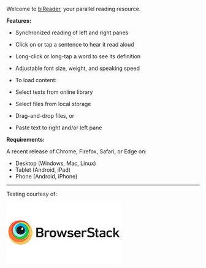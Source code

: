Welcome to [biReader](http://bireader.com), your parallel reading resource.  
  
**Features:**

*   Synchronized reading of left and right panes
*   Click on or tap a sentence to hear it read aloud
*   Long-click or long-tap a word to see its definition
*   Adjustable font size, weight, and speaking speed
*   To load content:

*   Select texts from online library
*   Select files from local storage
*   Drag-and-drop files, or
*   Paste text to right and/or left pane

**Requirements:**  

A recent release of Chrome, Firefox, Safari, or Edge on:

*   Desktop (Windows, Mac, Linux)
*   Tablet (Android, iPad)
*   Phone (Android, iPhone)
---
Testing courtesy of:

[![BrowserStack](https://github.com/code-read/biReader/blob/master/img/browserstack-logo-300x158.png)](http://browserstack.com/)

